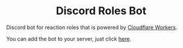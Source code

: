 <div align="center">
    <h1>Discord Roles Bot</h1>
</div>

Discord bot for reaction roles that is powered by [Cloudflare Workers](https://workers.cloudflare.com/).

You can add the bot to your server, just click [here](https://discord.com/api/oauth2/authorize?client_id=923267906941370368&permissions=268435456&scope=bot%20applications.commands).
